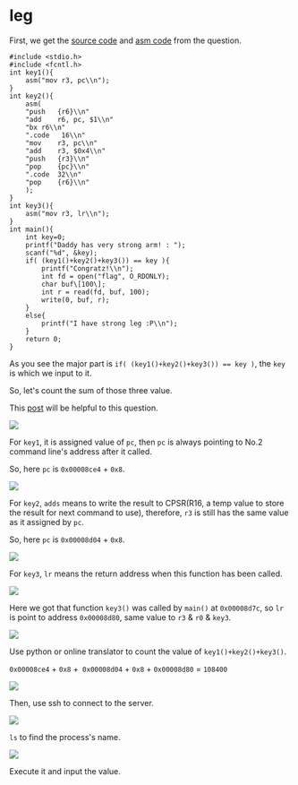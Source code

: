 # **leg**

First, we get the [source code](http://pwnable.kr/bin/leg.c) and [asm code](http://pwnable.kr/bin/leg.asm) from the question.

```
#include <stdio.h>
#include <fcntl.h>
int key1(){
	asm("mov r3, pc\\n");
}
int key2(){
	asm(
	"push	{r6}\\n"
	"add	r6, pc, $1\\n"
	"bx	r6\\n"
	".code   16\\n"
	"mov	r3, pc\\n"
	"add	r3, $0x4\\n"
	"push	{r3}\\n"
	"pop	{pc}\\n"
	".code	32\\n"
	"pop	{r6}\\n"
	);
}
int key3(){
	asm("mov r3, lr\\n");
}
int main(){
	int key=0;
	printf("Daddy has very strong arm! : ");
	scanf("%d", &key);
	if( (key1()+key2()+key3()) == key ){
		printf("Congratz!\\n");
		int fd = open("flag", O_RDONLY);
		char buf\[100\];
		int r = read(fd, buf, 100);
		write(0, buf, r);
	}
	else{
		printf("I have strong leg :P\\n");
	}
	return 0;
}
```

As you see the major part is `if( (key1()+key2()+key3()) == key )`, the `key` is which we input to it.

So, let's count the sum of those three value.

This [post](http://blog.csdn.net/yanlinembed/article/details/50595848) will be helpful to this question.

![](https://i.imgur.com/aVcUwYh.png)

For `key1`, it is assigned value of `pc`, then `pc` is always pointing to No.2 command 
line's address after it called.

So, here `pc` is `0x00008ce4` + `0x8`.

![](https://i.imgur.com/P2jhLIJ.png)

For `key2`, `adds` means to write the result to CPSR(R16, a temp value to store the result for next command to use), therefore, `r3` is still has the same value as it assigned by `pc`.

So, here `pc` is `0x00008d04` + `0x8`.

![](https://i.imgur.com/56Lyl0K.png)

For `key3`, `lr` means the return address when this function has been called.

![](https://i.imgur.com/gkUHgoj.png)

Here we got that function `key3()` was called by `main()` at `0x00008d7c`, so `lr` is point to address `0x00008d80`, same value to `r3` & `r0` & `key3`.

![](https://i.imgur.com/3nGZS2e.png)

Use python or online translator to count the value of `key1()+key2()+key3()`.

`0x00008ce4` + `0x8` +` 0x00008d04` + `0x8` + `0x00008d80` = `108400`

![](https://i.imgur.com/Lq9hgJc.png)

Then, use ssh to connect to the server.

![](https://i.imgur.com/Up03yUG.png)

`ls` to find the process's name.

![](https://i.imgur.com/yO1My1Q.png)

Execute it and input the value.

